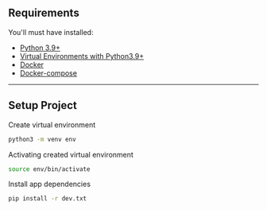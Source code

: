 ## Requirements
You'll must have installed:
- [Python 3.9+](https://www.python.org/downloads/)
- [Virtual Environments with Python3.9+](https://docs.python.org/3/tutorial/venv.html)
- [Docker](https://docs.docker.com/engine/install/)
- [Docker-compose](https://docs.docker.com/compose/install/)
___
## Setup Project

Create virtual environment
```bash
python3 -m venv env
```

Activating created virtual environment
```bash
source env/bin/activate 
```
Install app dependencies
```bash
pip install -r dev.txt 
```